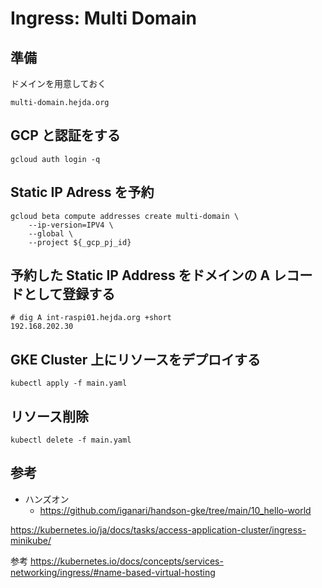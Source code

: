 # Ingress: Multi Domain

## 準備

ドメインを用意しておく

```
multi-domain.hejda.org
```

## GCP と認証をする

```
gcloud auth login -q
```

## Static IP Adress を予約

```
gcloud beta compute addresses create multi-domain \
    --ip-version=IPV4 \
    --global \
    --project ${_gcp_pj_id}
```

## 予約した Static IP Address をドメインの A レコードとして登録する

```
# dig A int-raspi01.hejda.org +short
192.168.202.30
```

## GKE Cluster 上にリソースをデプロイする

```
kubectl apply -f main.yaml
```

## リソース削除

```
kubectl delete -f main.yaml
```


## 参考

+ ハンズオン
  + https://github.com/iganari/handson-gke/tree/main/10_hello-world


https://kubernetes.io/ja/docs/tasks/access-application-cluster/ingress-minikube/

参考
https://kubernetes.io/docs/concepts/services-networking/ingress/#name-based-virtual-hosting
